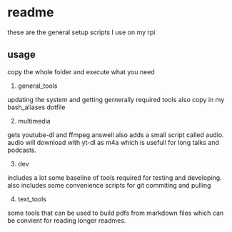 # readme

these are the general setup scripts I use on my rpi

## usage

copy the whole folder and execute what you need

1. general_tools

updating the system and getting gernerally required tools
also copy in my bash_aliases dotfile

2. multimedia

gets youtube-dl and ffmpeg answell also adds a small script called audio.
audio will download with yt-dl as m4a which is usefull for long talks and podcasts.

3. dev

includes a lot some baseline of tools required for testing and developing.
also includes some convenience scripts for git commiting and pulling

4. text_tools

some tools that can be used to build pdfs from markdown files which can be convient for reading longer readmes.
